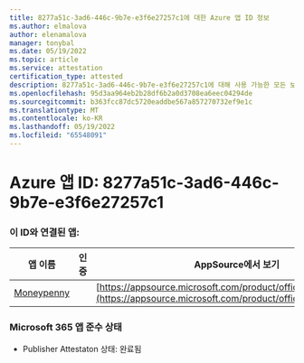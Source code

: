 ```yaml
---
title: 8277a51c-3ad6-446c-9b7e-e3f6e27257c1에 대한 Azure 앱 ID 정보
ms.author: elmalova
author: elenamalova
manager: tonybal
ms.date: 05/19/2022
ms.topic: article
ms.service: attestation
certification_type: attested
description: 8277a51c-3ad6-446c-9b7e-e3f6e27257c1에 대해 사용 가능한 모든 보안 및 규정 준수 정보입니다.
ms.openlocfilehash: 95d3aa964eb2b28df6b2a0d3708ea6eec04294de
ms.sourcegitcommit: b363fcc87dc5720eaddbe567a857270732ef9e1c
ms.translationtype: MT
ms.contentlocale: ko-KR
ms.lasthandoff: 05/19/2022
ms.locfileid: "65548091"
---
```

# <a name="azure-app-id-8277a51c-3ad6-446c-9b7e-e3f6e27257c1"></a>Azure 앱 ID: 8277a51c-3ad6-446c-9b7e-e3f6e27257c1


### <a name="apps-associated-with-this-id"></a>이 ID와 연결된 앱:
| **앱 이름** | **인증** | **AppSource에서 보기** |
|--------------|---------------|-----------------------|
| [Moneypenny](../forward/WA200003396.md) |  | [https://appsource.microsoft.com/product/office/WA200003396](https://appsource.microsoft.com/product/office/WA200003396) |

### <a name="microsoft-365-app-compliance-status"></a>Microsoft 365 앱 준수 상태
- Publisher Attestaton 상태: 완료됨
